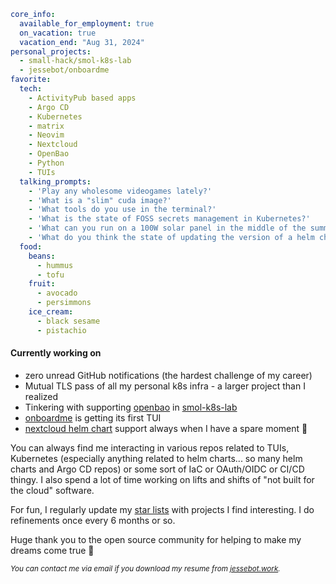 ```yaml
core_info:
  available_for_employment: true
  on_vacation: true
  vacation_end: "Aug 31, 2024"
personal_projects:
  - small-hack/smol-k8s-lab
  - jessebot/onboardme
favorite:
  tech:
    - ActivityPub based apps
    - Argo CD
    - Kubernetes
    - matrix
    - Neovim
    - Nextcloud
    - OpenBao
    - Python
    - TUIs
  talking_prompts:
    - 'Play any wholesome videogames lately?'
    - 'What is a "slim" cuda image?'
    - 'What tools do you use in the terminal?'
    - 'What is the state of FOSS secrets management in Kubernetes?'
    - 'What can you run on a 100W solar panel in the middle of the summer?'
    - 'What do you think the state of updating the version of a helm chart is?'
  food:
    beans:
      - hummus
      - tofu
    fruit:
      - avocado
      - persimmons
    ice_cream:
      - black sesame
      - pistachio
```

#### Currently working on

- zero unread GitHub notifications (the hardest challenge of my career)
- Mutual TLS pass of all my personal k8s infra - a larger project than I realized
- Tinkering with supporting [openbao](https://openbao.org/) in [smol-k8s-lab](https://github.com/small-hack/smol-k8s-lab)
- [onboardme](https://github.com/jessebot/onboardme/tree/feature/add-tui) is getting its first TUI
- [nextcloud helm chart](https://github.com/nextcloud/helm) support always when I have a spare moment 🩵

You can always find me interacting in various repos related to TUIs, Kubernetes (especially anything related to helm charts... so many helm charts and Argo CD repos) or some sort of IaC or OAuth/OIDC or CI/CD thingy. I also spend a lot of time working on lifts and shifts of "not built for the cloud" software.

For fun, I regularly update my [star lists](https://github.com/jessebot?tab=stars) with projects I find interesting. I do refinements once every 6 months or so.

Huge thank you to the open source community for helping to make my dreams come true 💙

<sub>*You can contact me via email if you download my resume from [jessebot.work](https://jessebot.work).*</sub>
